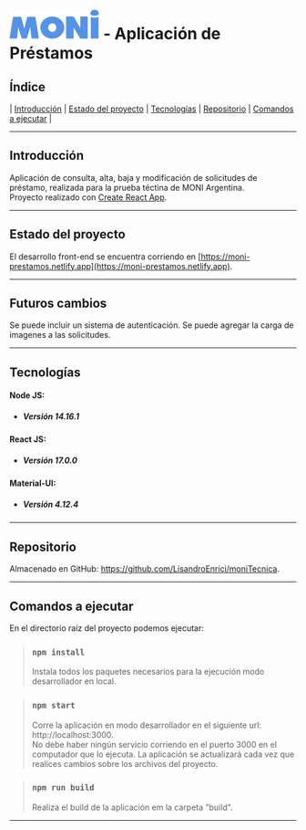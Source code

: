 
# [![Logo Moni](./src/assets/logos/logoAzul.svg)](https://moni.com.ar/) - Aplicación de Préstamos

## Índice
| [Introducción](#Introducción) | 
[Estado del proyecto](#Estado%20del%20proyecto) |
[Tecnologías](#Tecnologías) |
[Repositorio](#Repositorio) |
[Comandos a ejecutar](#Comandos%20a%20ejecutar) |

---

## Introducción
Aplicación de consulta, alta, baja y modificación de solicitudes de préstamo, realizada para la prueba téctina de MONI Argentina.  
Proyecto realizado con [Create React App](https://github.com/facebook/create-react-app).  

---
## Estado del proyecto
El desarrollo front-end se encuentra corriendo en [https://moni-prestamos.netlify.app](https://moni-prestamos.netlify.app).

---
## Futuros cambios
Se puede incluir un sistema de autenticación.
Se puede agregar la carga de imagenes a las solicitudes.

---
## Tecnologías

#### **Node JS:**
- ##### Versión 14.16.1
#### **React JS:**
- ##### Versión 17.0.0
#### **Material-UI:**
- ##### Versión 4.12.4

---
## Repositorio
Almacenado en GitHub: https://github.com/LisandroEnrici/moniTecnica.

---
## Comandos a ejecutar
En el directorio raíz del proyecto podemos ejecutar:

> ### `npm install`
>Instala todos los paquetes necesarios para la ejecución modo desarrollador en local.

>### `npm start`
>Corre la aplicación en modo desarrollador en el siguiente url: http://localhost:3000.  
No debe haber ningún servicio corriendo en el puerto 3000 en el computador que lo ejecuta.
La aplicación se actualizará cada vez que realices cambios sobre los archivos del proyecto.

>### `npm run build`
>Realiza el build de la aplicación em la carpeta "build".

---
